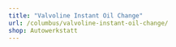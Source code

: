 ```yaml
---
title: "Valvoline Instant Oil Change"
url: /columbus/valvoline-instant-oil-change/
shop: Autowerkstatt
---
```


